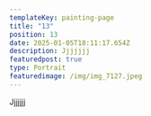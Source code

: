 ```yaml
---
templateKey: painting-page
title: "13"
position: 13
date: 2025-01-05T18:11:17.654Z
description: Jjjjjjj
featuredpost: true
type: Portrait
featuredimage: /img/img_7127.jpeg
---
```

Jjjjjjj